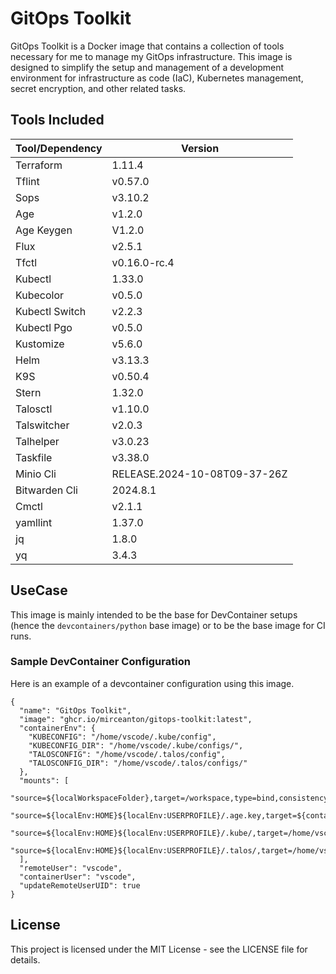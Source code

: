 # GitOps Toolkit

GitOps Toolkit is a Docker image that contains a collection of tools necessary for me to manage my GitOps infrastructure. This image is designed to simplify the setup and management of a development environment for infrastructure as code (IaC), Kubernetes management, secret encryption, and other related tasks.

## Tools Included

| Tool/Dependency | Version |
|----------------|---------|
| Terraform | 1.11.4 |
| Tflint | v0.57.0 |
| Sops | v3.10.2 |
| Age | v1.2.0 |
| Age Keygen | V1.2.0 |
| Flux | v2.5.1 |
| Tfctl | v0.16.0-rc.4 |
| Kubectl | 1.33.0 |
| Kubecolor | v0.5.0 |
| Kubectl Switch | v2.2.3 |
| Kubectl Pgo | v0.5.0 |
| Kustomize | v5.6.0 |
| Helm | v3.13.3 |
| K9S | v0.50.4 |
| Stern | 1.32.0 |
| Talosctl | v1.10.0 |
| Talswitcher | v2.0.3 |
| Talhelper | v3.0.23 |
| Taskfile | v3.38.0 |
| Minio Cli | RELEASE.2024-10-08T09-37-26Z |
| Bitwarden Cli | 2024.8.1 |
| Cmctl | v2.1.1 |
| yamllint | 1.37.0 |
| jq | 1.8.0 |
| yq | 3.4.3 |

## UseCase

This image is mainly intended to be the base for DevContainer setups (hence the `devcontainers/python` base image) or to be the base image for CI runs.

### Sample DevContainer Configuration

Here is an example of a devcontainer configuration using this image.

```json5
{
  "name": "GitOps Toolkit",
  "image": "ghcr.io/mirceanton/gitops-toolkit:latest",
  "containerEnv": {
    "KUBECONFIG": "/home/vscode/.kube/config",
    "KUBECONFIG_DIR": "/home/vscode/.kube/configs/",
    "TALOSCONFIG": "/home/vscode/.talos/config",
    "TALOSCONFIG_DIR": "/home/vscode/.talos/configs/"
  },
  "mounts": [
    "source=${localWorkspaceFolder},target=/workspace,type=bind,consistency=cached",
    "source=${localEnv:HOME}${localEnv:USERPROFILE}/.age.key,target=${containerWorkspaceFolder}/.age.key,type=bind,consistency=cached",
    "source=${localEnv:HOME}${localEnv:USERPROFILE}/.kube/,target=/home/vscode/.kube/,type=bind,consistency=cached",
    "source=${localEnv:HOME}${localEnv:USERPROFILE}/.talos/,target=/home/vscode/.talos/,type=bind,consistency=cached"
  ],
  "remoteUser": "vscode",
  "containerUser": "vscode",
  "updateRemoteUserUID": true
}
```

## License

This project is licensed under the MIT License - see the LICENSE file for details.
